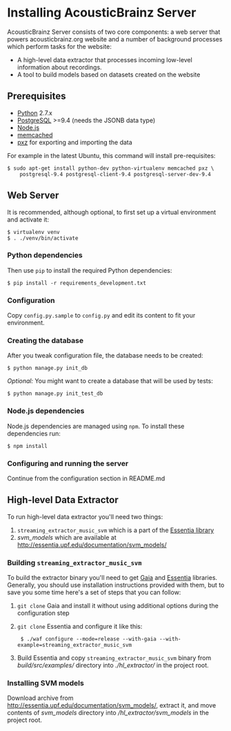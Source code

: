 Installing AcousticBrainz Server
================================

AcousticBrainz Server consists of two core components: a web server that powers
acousticbrainz.org website and a number of background processes which perform
tasks for the website:

 * A high-level data extractor that processes incoming low-level information about recordings.
 * A tool to build models based on datasets created on the website

## Prerequisites

* [Python](https://www.python.org/) 2.7.x
* [PostgreSQL](http://www.postgresql.org/) >=9.4 (needs the JSONB data type)
* [Node.js](http://memcached.org/)
* [memcached](http://memcached.org/)
* [pxz](http://manpages.ubuntu.com/manpages/trusty/man1/pxz.1.html) for
exporting and importing the data

For example in the latest Ubuntu, this command will install pre-requisites:

    $ sudo apt-get install python-dev python-virtualenv memcached pxz \
        postgresql-9.4 postgresql-client-9.4 postgresql-server-dev-9.4


## Web Server

It is recommended, although optional, to first set up a virtual environment and
activate it:

    $ virtualenv venv
    $ . ./venv/bin/activate

### Python dependencies

Then use `pip` to install the required Python dependencies:

    $ pip install -r requirements_development.txt

### Configuration

Copy `config.py.sample` to `config.py` and edit its content to fit your
environment.

### Creating the database

After you tweak configuration file, the database needs to be created:

    $ python manage.py init_db

*Optional:* You might want to create a database that will be used by tests:

    $ python manage.py init_test_db

### Node.js dependencies

Node.js dependencies are managed using `npm`. To install these dependencies run:

    $ npm install

### Configuring and running the server

Continue from the configuration section in README.md

## High-level Data Extractor

To run high-level data extractor you'll need two things:

1. `streaming_extractor_music_svm` which is a part of the [Essentia library](http://essentia.upf.edu/)
2. *svm_models* which are available at http://essentia.upf.edu/documentation/svm_models/

### Building `streaming_extractor_music_svm`

To build the extractor binary you'll need to get [Gaia](https://github.com/MTG/gaia)
and [Essentia](https://github.com/MTG/essentia) libraries. Generally, you should
use installation instructions provided with them, but to save you some time
here's a set of steps that you can follow:

1. `git clone` Gaia and install it without using additional options during the
configuration step

2. `git clone` Essentia and configure it like this:

        $ ./waf configure --mode=release --with-gaia --with-example=streaming_extractor_music_svm

3. Build Essentia and copy `streaming_extractor_music_svm` binary from *build/src/examples/*
directory into *./hl_extractor/* in the project root.

### Installing SVM models

Download archive from http://essentia.upf.edu/documentation/svm_models/, extract
it, and move contents of *svm_models* directory into */hl_extractor/svm_models*
in the project root.
